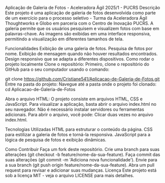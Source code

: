 Aplicação de Galeria de Fotos - Aceleradora Ágil 2025/1 - PUCRS
Descrição
Este projeto é uma aplicação de galeria de fotos desenvolvida como parte de um exercício para o processo seletivo - 
Turma da Aceleradora Ágil Thoughtworks e Globo em parceria com o Centro de Inovação PUCRS. A galeria permite que os
usuários pesquisem e visualizem fotos com base em palavras-chave. As imagens são exibidas em uma interface responsiva, permitindo a visualização em diferentes tamanhos de tela.

Funcionalidades
Exibição de uma galeria de fotos.
Pesquisa de fotos por nome.
Exibição de mensagem quando não houver resultados encontrados.
Design responsivo que se adapta a diferentes dispositivos.
Como rodar o projeto localmente
Clone o repositório: Primeiro, clone o repositório do GitHub para o seu computador usando o comando:

git clone https://github.com/Cristiane541/Aplicacao-de-Galeria-de-Fotos.git
Entre na pasta do projeto: Navegue até a pasta onde o projeto foi clonado:
cd Aplicacao-de-Galeria-de-Fotos

Abra o arquivo HTML: O projeto consiste em arquivos HTML, CSS e JavaScript. Para visualizar a aplicação, basta abrir 
o arquivo index.html no seu navegador. Não é necessário instalar servidores ou ferramentas adicionais.
Para abrir o arquivo, você pode: Clicar duas vezes no arquivo index.html.

Tecnologias Utilizadas
HTML para estruturar o conteúdo da página. CSS para estilizar a galeria de fotos e torná-la responsiva. 
JavaScript para a lógica de pesquisa de fotos e exibição dinâmicas.

Como Contribuir Faça um fork deste repositório. Crie uma branch para suas alterações (git checkout -b feature/nome-da-sua-feature).
Faça commit das suas alterações (git commit -m 'Adiciona nova funcionalidade'). Envie para a sua branch (git push origin feature/nome-da-sua-feature). 
Abra um pull request para revisar e adicionar suas mudanças. Licença Este projeto está sob a licença MIT - veja o arquivo LICENSE para mais detalhes.
